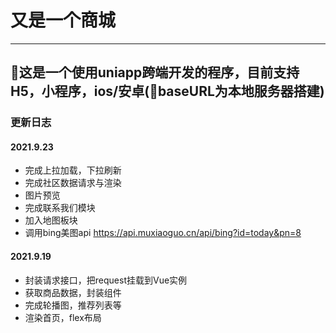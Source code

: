 # 又是一个商城
---
## 🛒这是一个使用uniapp跨端开发的程序，目前支持H5，小程序，ios/安卓(👀baseURL为本地服务器搭建)


### 更新日志

#### 2021.9.23
- 完成上拉加载，下拉刷新
- 完成社区数据请求与渲染
- 图片预览
- 完成联系我们模块
- 加入地图板块
- 调用bing美图api  https://api.muxiaoguo.cn/api/bing?id=today&pn=8

#### 2021.9.19
- 封装请求接口，把request挂载到Vue实例
- 获取商品数据，封装组件
- 完成轮播图，推荐列表等
- 渲染首页，flex布局
